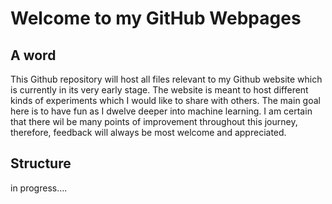 # Welcome to my GitHub Webpages

## A word
This Github repository will host all files relevant to my Github website which is currently in its very early stage.
The website is meant to host different kinds of experiments which I would like to share with others. The main goal here is to have fun as I dwelve deeper into machine learning. I am certain that there wil be many points of improvement throughout this journey, therefore, feedback will always be most welcome and appreciated.

## Structure

in progress....

